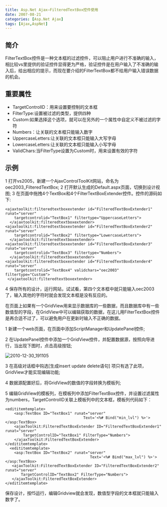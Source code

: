 ```yaml
---
title: Asp.Net Ajax—FilteredTextBox控件使用
date: 2007-08-21
categories: [Asp.Net Ajax]
tags: [Ajax,AspNet]
---
```


## 简介

FilterTextBox控件是一种文本框的过滤控件，可以阻止用户进行不准确的输入，相比较vs里提供的验证控件显得更为严格，验证控件是在用户输入了不准确的输入后，给出相应的提示，而现在要介绍的FilterTextBox都不给用户输入错误数据的机会。
<!--more-->

## 重要属性

* TargetControlID：用来设置要控制的文本框 
* FilterType:设置被过滤的类型，提供四种 
* Custom:如果选择这个选项，就可以在另外的一个属性中自定义不被过滤的字符 
* Numbers：让关联的文本框只能输入数字
* UppercaseLetters:让关联的文本框只能输入大写字母
* LowercaseLetters:让关联的文本框只能输入小写字母
* ValidChars:当FilterType设置为Custom时，用来设置有效的字符

## 示例

1 打开vs2005，新建一个AjaxControlToolKit网站，命名为oec2003_FilteredTextBox;
2 打开默认生成的Default.aspx页面，切换到设计视图;
3 在页面中拖拽4个TextBox和4个FilterTextBoxExtender控件。控件的源码如下:

```
<ajaxtoolkit:filteredtextboxextender id="FilteredTextBoxExtender1" runat="server"
    targetcontrolid="TextBox1" filtertype="UppercaseLetters">
  </ajaxtoolkit:filteredtextboxextender>
<ajaxtoolkit:filteredtextboxextender id="FilteredTextBoxExtender2" runat="server"
    targetcontrolid="TextBox2" filtertype="LowercaseLetters">
  </ajaxtoolkit:filteredtextboxextender>
<ajaxtoolkit:filteredtextboxextender id="FilteredTextBoxExtender3" runat="server"
    targetcontrolid="TextBox3" filtertype="Numbers">
  </ajaxtoolkit:filteredtextboxextender>
<ajaxtoolkit:filteredtextboxextender id="FilteredTextBoxExtender4" runat="server"
    targetcontrolid="TextBox4" validchars="oec2003" filtertype="Custom">
 </ajaxtoolkit:filteredtextboxextender>
 ```
 
4 保存所有的设计，运行网站，试试看，第四个文本框中就只能输入oec2003了，输入其他的字符时就会发现文本框是没有反应的。

在页面上如果有一个GridView用来显示数据库的一些数据，而且数据库中有一些数值型的字段，在GridView中可以编辑获取的数据，在这儿用FilterTextBox控件是再合适不过了，可以避免用户在更新时输入不正确的数据。

1 新建一个web页面，在页面中添加ScriptManager和UpdatePanel控件;

2 在UpdatePanel控件中添加一个GridView控件，并配置数据源，按照向导进行，当出现下图时，点击高级按钮;

![2010-12-30_191105](http://fwhyy.com/img/post/2010-12-30_191105.gif)

3 在高级对话框中钩选[生成insert update delete语句] 项只有选了此项，GridView才能实现编辑功能;

4 数据源配置好后，将GridView的数值的字段转换为模板列;

5 编辑GridView的模板列，在模板列中添加FilterTextBox控件，并设置过滤属性为numbers，TargetControlID关联上模板列中的文本框，模板列代码如下：

```
<edititemtemplate>
    <asp:TextBox ID="TextBox1" runat="server" 
                                   Text='<%# Bind("min_lvl") %>'></asp:TextBox>
    <ajaxToolkit:FilteredTextBoxExtender ID="FilteredTextBoxExtender1" runat="server"
        TargetControlID="TextBox1" FilterType="Numbers">
    </ajaxToolkit:FilteredTextBoxExtender>
</edititemtemplate>
  <edititemtemplate>
    <asp:TextBox ID="TextBox2" runat="server" 
                                      Text='<%# Bind("max_lvl") %>'></asp:TextBox>
   <ajaxToolkit:FilteredTextBoxExtender ID="FilteredTextBoxExtender2" runat="server"
       TargetControlID="TextBox2" FilterType="Numbers">
   </ajaxToolkit:FilteredTextBoxExtender>
</edititemtemplate>
```

保存设计，按f5运行，编辑Gridview就会发现，数值型字段的文本框就只能输入数字了。


